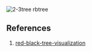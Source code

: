 


![2-3tree rbtree](https://gitee.com/stardustman/pictrues/raw/master/img/datastructure/2-3-tree-read-black-tree-2-3-tree.svg)

## References

1. [red-black-tree-visualization](https://www.cs.usfca.edu/~galles/visualization/RedBlack.html)
